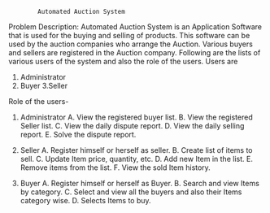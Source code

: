     		Automated Auction System

Problem Description:
Automated Auction System is an Application Software that is used for the buying and selling of products. This software can be used by the auction companies who arrange the Auction. Various buyers and sellers are registered in the Auction company. Following are the lists of various users of the system and also the role of the users.
Users are

1. Administrator
2. Buyer
   3.Seller

Role of the users-

1. Administrator
   A. View the registered buyer list.
   B. View the registered Seller list.
   C. View the daily dispute report.
   D. View the daily selling report.
   E. Solve the dispute report.

2. Seller
   A. Register himself or herself as seller.
   B. Create list of items to sell.
   C. Update Item price, quantity, etc.
   D. Add new Item in the list.
   E. Remove items from the list.
   F. View the sold Item history.

3. Buyer
   A. Register himself or herself as Buyer.
   B. Search and view Items by category.
   C. Select and view all the buyers and also their Items category wise.
   D. Selects Items to buy.
